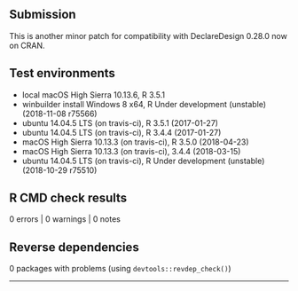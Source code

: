 ## Submission

This is another minor patch for compatibility with DeclareDesign 0.28.0 now on CRAN.

## Test environments

* local macOS High Sierra 10.13.6, R 3.5.1
* winbuilder install Windows 8 x64, R Under development (unstable) (2018-11-08 r75566)
* ubuntu 14.04.5 LTS (on travis-ci), R 3.5.1 (2017-01-27)
* ubuntu 14.04.5 LTS (on travis-ci), R 3.4.4 (2017-01-27)
* macOS High Sierra 10.13.3 (on travis-ci), R 3.5.0 (2018-04-23)
* macOS High Sierra 10.13.3 (on travis-ci), 3.4.4 (2018-03-15)
* ubuntu 14.04.5 LTS (on travis-ci), R Under development (unstable) (2018-10-29 r75510)

## R CMD check results

0 errors | 0 warnings | 0 notes

## Reverse dependencies

0 packages with problems (using `devtools::revdep_check()`)

---